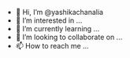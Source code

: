 - 👋 Hi, I’m @yashikachanalia
- 👀 I’m interested in ...
- 🌱 I’m currently learning ...
- 💞️ I’m looking to collaborate on ...
- 📫 How to reach me ...

<!---
yashikachanalia/yashikachanalia is a ✨ special ✨ repository because its `README.md` (this file) appears on your GitHub profile.
You can click the Preview link to take a look at your changes.
--->
